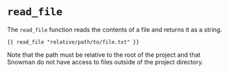 # `read_file`

The `read_file` function reads the contents of a file and returns it as a string.

```
{{ read_file "relative/path/to/file.txt" }}
```

Note that the path must be relative to the root of the project and that Snowman do not have access to files outside of the project directory.
